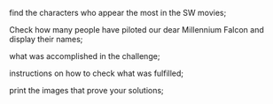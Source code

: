  find the characters who appear the most in the SW movies;
 
 
 Check how many people have piloted our dear Millennium Falcon and display their names;
 
 

 what was accomplished in the challenge;
 
 
 instructions on how to check what was fulfilled;
 
 
 print the images that prove your solutions;
 
